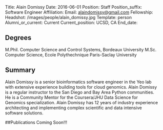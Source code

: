 Title: Alain Domissy
Date: 2016-06-01
Position: Staff
Position_suffix: Software Engineer 
Affiliation:
Email: alaindomissy@gmail.com 
Fellowship:
Headshot: /images/people/alain_domissy.jpg
Template: person
Alumni_or_current: Current
Current_position: UCSD, CA
End_date: 
<!-- Status: draft -->

## Degrees
M.Phil. Computer Science and Control Systems, Bordeaux University 
M.Sc. Computer Science, Ecole Polythechnique Paris-Saclay University

## Summary
Alain Domissy is a senior bioinformatics software engineer in the Yeo lab with extensive experience building tools for cloud genomics. Alain Domissy is a regular instructor to the San Diego and Bay Area Python communities. He is a Community Mentor for the Coursera/JHU Data Science for Genomics specialization. Alain Domissy has 12 years of industry experience architecting and implementing complex scientific and data intensive software solutions.

##Publications
Coming Soon!!!
